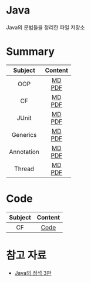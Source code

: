 # Java
Java의 문법들을 정리한 파일 저장소

# Summary

| Subject | Content |
| :---: | :---: |
| OOP | [MD](https://github.com/Mangjun/Java/blob/main/OOP/OOP.md)<br>[PDF](https://github.com/Mangjun/Java/blob/main/OOP/OOP.pdf) |
| CF | [MD](https://github.com/Mangjun/Java/blob/main/CF/CF.md)<br>[PDF](https://github.com/Mangjun/Java/blob/main/CF/CF.pdf) |
| JUnit | [MD](https://github.com/Mangjun/Java/blob/main/JUnit/JUnit.md)<br>[PDF](https://github.com/Mangjun/Java/blob/main/JUnit/JUnit.pdf) |
| Generics | [MD](https://github.com/Mangjun/Java/blob/main/Generics/Generics.md)<br>[PDF](https://github.com/Mangjun/Java/blob/main/Generics/Generics.pdf) |
| Annotation | [MD](https://github.com/Mangjun/Java/blob/main/Annotation/Annotation.md)<br>[PDF](https://github.com/Mangjun/Java/blob/main/Annotation/Annotation.pdf) |
| Thread | [MD](https://github.com/Mangjun/Java/blob/main/Thread/Thread.md)<br>[PDF](https://github.com/Mangjun/Java/blob/main/Thread/Thread.pdf) |

# Code

| Subject | Content |
| :---: | :---: |
| CF | [Code](https://github.com/Mangjun/Java/tree/main/CF/Code/src) |

# 참고 자료
- [Java의 정석 3판](https://www.yes24.com/Product/Goods/24259565)